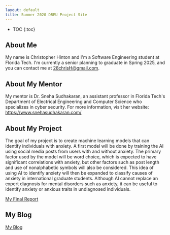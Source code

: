 ```yaml
---
layout: default
title: Summer 2020 DREU Project Site
---
```


* TOC
{:toc}

## About Me

My name is Christopher Hinton and I'm a Software Engineering student at Florida Tech. I'm currently a senior planning to graduate in Spring 2025, and you can contact me at 28chrisH@gmail.com.  

## About My Mentor

My mentor is Dr. Sneha Sudhakaran, an assistant professor in Florida Tech's Department of Electrical Engineering and Computer Science who specializes in cyber security. For more information, visit her website: https://www.snehasudhakaran.com/

## About My Project

The goal of my project is to create machine learning models that can identify individuals with anxiety. A first model will be done by training the AI using social media posts from users with and without anxiety. The primary factor used by the model will be word choice, which is expected to have significant correlations with anxiety, but other factors such as post length and use of nonalphabetic symbols will also be considered. This idea of using AI to identify anxiety will then be expanded to classify causes of anxiety in international graduate students. Although AI cannot replace an expert diagnosis for mental disorders such as anxiety, it can be useful to identify anxiety or anxious traits in undiagnosed individuals.

[My Final Report](files/finalreport.pdf)

## My Blog

[My Blog](blog.html)
